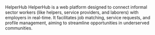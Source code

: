 HelperHub
HelperHub is a web platform designed to connect informal sector workers (like helpers, service providers, and laborers) with employers in real-time. It facilitates job matching, service requests, and profile management, aiming to streamline opportunities in underserved communities.
